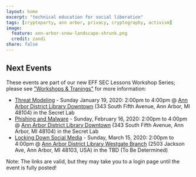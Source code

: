 ```yaml
---
layout: home
excerpt: "technical education for social liberation"
tags: [cryptoparty, ann arbor, privacy, cryptography, activism]
image:
  feature: ann-arbor-snow-landscape-shrunk.png
  credit: zandi
share: false
---
```


## Next Events
These events are part of our new EFF SEC Lessons Workshop Series; please see ["Workshops & Tranings"](https://we.riseup.net/a2cryptoparty/workshops-trainings) for more information:
 * [Threat Modeling](https://aadl.org/node/398852) - Sunday January 19, 2020: 2:00pm to 4:00pm @ [Ann Arbor District Library Downtown](https://aadl.org/aboutus/downtown) (343 South Fifth Avenue, Ann Arbor, MI 48104) in the Secret Lab
 * [Phishing and Malware](https://aadl.org/node/398853) - Sunday, February 16, 2020: 2:00pm to 4:00pm @ [Ann Arbor District Library Downtown](https://aadl.org/aboutus/downtown) (343 South Fifth Avenue, Ann Arbor, MI 48104) in the Secret Lab
 * [Locking Down Social Media](https://aadl.org/node/398854) - Sunday, March 15, 2020: 2:00pm to 4:00pm @ [Ann Arbor District Library Westgate Branch](https://aadl.org/aboutus/westgate) (2503 Jackson Ave, Ann Arbor, MI 48103, USA) in the TBD (To Be Determined)

Note: The links are valid, but they may take you to a login page until the event is fully posted!

[aha]: http://www.allhandsactive.org/
[ziggys]: https://www.facebook.com/ziggysypsi
[aadl]: https://aadl.org/
[oldtown]: http://oldtownaa.com/
[TinkerTech]: http://tinkertech.io

[Facebook Event Link]: https://www.facebook.com/events/320788725538139/
[facebookevent]: https://www.facebook.com/events/140211433332985/
[aadlevent]: https://aadl.org/internetsownboy

[maydayevent]: https://www.facebook.com/events/2146914258954398/
